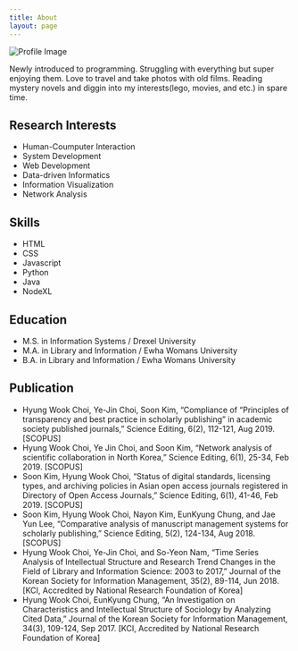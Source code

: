 ```yaml
---
title: About
layout: page
---
```

![Profile Image]({{site.url}}/{{site.picture}})

<p>Newly introduced to programming. Struggling with everything but super enjoying them. Love to travel and take photos with old films. Reading mystery novels and diggin into my interests(lego, movies, and etc.) in spare time.</p>
<h2>Research Interests</h2>
<ul class="skill-list">
	<li>Human-Coumputer Interaction</li>
	<li>System Development</li>
 	<li>Web Development</li>
	<li>Data-driven Informatics</li>
	<li>Information Visualization</li>
	<li>Network Analysis</li>
</ul>


<h2>Skills</h2>
<ul class="skill-list">  
	<li>HTML</li>  
	<li>CSS</li>  
	<li>Javascript</li>  
	<li>Python</li>  
	<li>Java</li>  
	<li>NodeXL</li>
</ul>


<h2>Education</h2>
<ul>
	<li>M.S. in Information Systems / Drexel University</li>
	<li>M.A. in Library and Information / Ewha Womans University</li>
	<li>B.A. in Library and Information / Ewha Womans University</li>
</ul>

<h2>Publication</h2>
<ul>
	<li>Hyung Wook Choi, Ye-Jin Choi, Soon Kim, “Compliance of “Principles of transparency and best practice in scholarly publishing” in academic society published journals,” Science Editing, 6(2), 112-121, Aug 2019. [SCOPUS]</li>
	<li>Hyung Wook Choi, Ye Jin Choi, and Soon Kim, “Network analysis of scientific collaboration in North Korea,” Science Editing, 6(1), 25-34, Feb 2019. [SCOPUS]</li>
	<li>Soon Kim, Hyung Wook Choi, “Status of digital standards, licensing types, and archiving policies in Asian open access journals registered in Directory of Open Access Journals,” Science Editing, 6(1), 41-46, Feb 2019. [SCOPUS]</li>
  <li>Soon Kim, Hyung Wook Choi, Nayon Kim, EunKyung Chung, and Jae Yun Lee, “Comparative analysis of manuscript management systems for scholarly publishing,” Science Editing, 5(2), 124-134, Aug 2018. [SCOPUS]</li>
  <li>Hyung Wook Choi, Ye-Jin Choi, and So-Yeon Nam, “Time Series Analysis of Intellectual Structure and Research Trend Changes in the Field of Library and Information Science: 2003 to 2017,” Journal of the Korean Society for Information Management, 35(2), 89-114, Jun 2018. [KCI, Accredited by National Research Foundation of Korea]</li>
  <li>Hyung Wook Choi, EunKyung Chung, “An Investigation on Characteristics and Intellectual Structure of Sociology by Analyzing Cited Data,” Journal of the Korean Society for Information Management, 34(3), 109-124, Sep 2017. [KCI, Accredited by National Research Foundation of Korea]</li>
</ul>